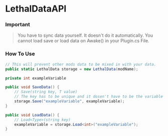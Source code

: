 ﻿# LethalDataAPI

### Important
> You have to sync data yourself. It doesn't do it automatically. You cannot load save or load data on Awake() in your Plugin.cs File.

### How To Use
```csharp
// This will prevent other mods data to be mixed in with your data.
public static LethalData storage = new LethalData(modName); 

private int exampleVariable

public void SaveData() {
    // Save(string key, T value)
    // The key has to be unique and it dosen't have to be the variable name.
    storage.Save("exampleVariable", exampleVariable);
}

public void LoadData() {
    // Load<Type>(string key)
    exampleVariable = storage.Load<int>("exampleVariable");
}
```